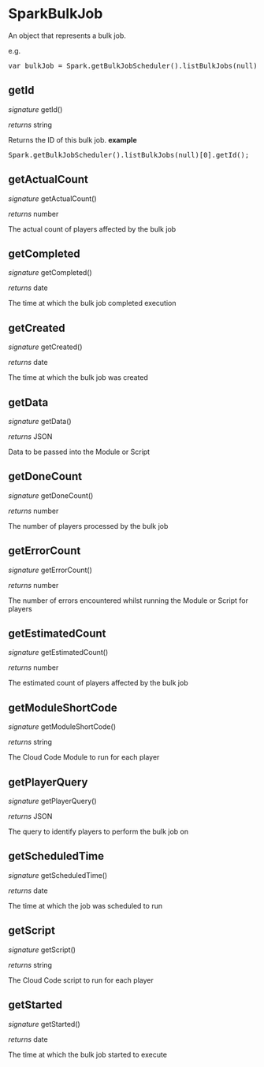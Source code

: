 # SparkBulkJob

An object that represents a bulk job.

e.g.

<pre rel="highlighter" code-brush="js" contenteditable="false">var bulkJob = Spark.getBulkJobScheduler().listBulkJobs(null)[0];</pre>


## getId
_signature_ getId()</p>
_returns_ string</p>
Returns the ID of this bulk job.
<b>example</b>
<pre rel="highlighter" code-brush="js" contenteditable="false">Spark.getBulkJobScheduler().listBulkJobs(null)[0].getId();</pre>

## getActualCount
_signature_ getActualCount()</p>
_returns_ number</p>
The actual count of players affected by the bulk job

## getCompleted
_signature_ getCompleted()</p>
_returns_ date</p>
The time at which the bulk job completed execution

## getCreated
_signature_ getCreated()</p>
_returns_ date</p>
The time at which the bulk job was created

## getData
_signature_ getData()</p>
_returns_ JSON</p>
Data to be passed into the Module or Script

## getDoneCount
_signature_ getDoneCount()</p>
_returns_ number</p>
The number of players processed by the bulk job

## getErrorCount
_signature_ getErrorCount()</p>
_returns_ number</p>
The number of errors encountered whilst running the Module or Script for players

## getEstimatedCount
_signature_ getEstimatedCount()</p>
_returns_ number</p>
The estimated count of players affected by the bulk job

## getModuleShortCode
_signature_ getModuleShortCode()</p>
_returns_ string</p>
The Cloud Code Module to run for each player

## getPlayerQuery
_signature_ getPlayerQuery()</p>
_returns_ JSON</p>
The query to identify players to perform the bulk job on

## getScheduledTime
_signature_ getScheduledTime()</p>
_returns_ date</p>
The time at which the job was scheduled to run

## getScript
_signature_ getScript()</p>
_returns_ string</p>
The Cloud Code script to run for each player

## getStarted
_signature_ getStarted()</p>
_returns_ date</p>
The time at which the bulk job started to execute

